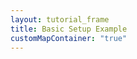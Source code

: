 ```yaml
---
layout: tutorial_frame
title: Basic Setup Example
customMapContainer: "true"
---
```

<div id='map' style='width: 600px; height: 400px;'></div>
<script type="module">
	import {Map, TileLayer} from 'leaflet';

	const map = new Map('map').setView([51.505, -0.09], 13);

	const tiles = new TileLayer('https://tile.openstreetmap.org/{z}/{x}/{y}.png', {
		maxZoom: 19,
		attribution: '&copy; <a href="http://www.openstreetmap.org/copyright">OpenStreetMap</a>'
	}).addTo(map);
</script>
